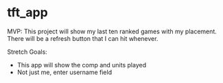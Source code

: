 # tft_app

MVP:
This project will show my last ten ranked games with my placement. There will be a refresh
button that I can hit whenever.

Stretch Goals:
- This app will show the comp and units played
- Not just me, enter username field

